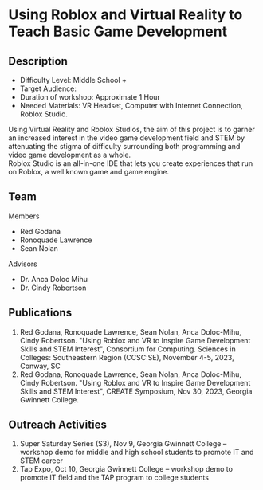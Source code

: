 # Using Roblox and Virtual Reality to Teach Basic Game Development
## Description
- Difficulty Level: Middle School + <br>
- Target Audience: <br>
- Duration of workshop: Approximate 1 Hour <br>
- Needed Materials: VR Headset, Computer with Internet Connection, Roblox Studio. <br>
<p>Using Virtual Reality and Roblox Studios, the aim of this project is to garner an increased interest in the video game development field and STEM by attenuating the stigma of difficulty surrounding both programming and video game development as a whole. <br> 
Roblox Studio is an all-in-one IDE that lets you create experiences that run on Roblox, a well known game and game engine.</p>

## Team
Members <br>
- Red Godana <br>
- Ronoquade Lawrence <br>
- Sean Nolan <br>

Advisors <br>

- Dr. Anca Doloc Mihu <br>
- Dr. Cindy Robertson <br>

## Publications
1. Red Godana, Ronoquade Lawrence, Sean Nolan, Anca Doloc-Mihu, Cindy Robertson. "Using Roblox and VR to Inspire Game Development Skills and STEM Interest", Consortium for Computing. Sciences in Colleges: Southeastern Region (CCSC:SE), November 4-5, 2023, Conway, SC
2. Red Godana, Ronoquade Lawrence, Sean Nolan, Anca Doloc-Mihu, Cindy Robertson. "Using Roblox and VR to Inspire Game Development Skills and STEM Interest", CREATE Symposium, Nov 30, 2023, Georgia Gwinnett College.

## Outreach Activities
1. Super Saturday Series (S3), Nov 9, Georgia Gwinnett College – workshop demo for middle and high school students to promote IT and STEM career
2. Tap Expo, Oct 10, Georgia Gwinnett College – workshop demo to promote IT field and the TAP program to college students
